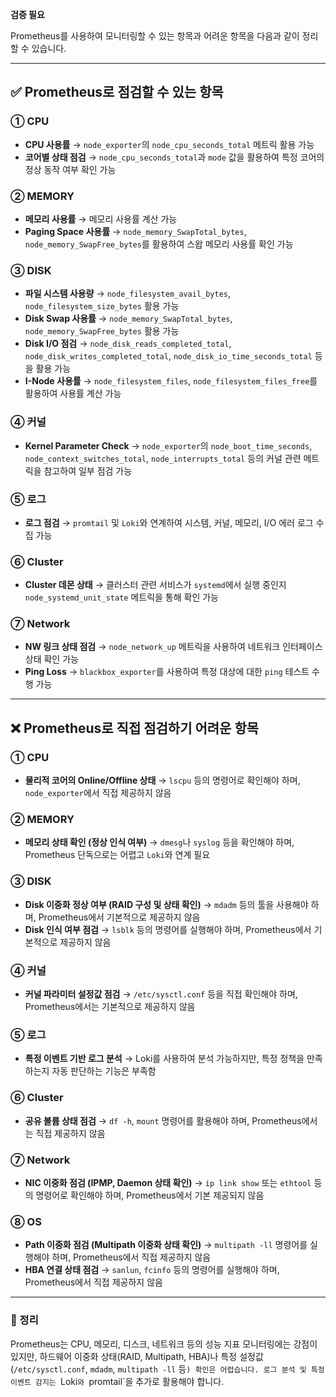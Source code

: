 **검증 필요**

Prometheus를 사용하여 모니터링할 수 있는 항목과 어려운 항목을 다음과 같이 정리할 수 있습니다.  

---

## ✅ Prometheus로 점검할 수 있는 항목  

### ① CPU  
- **CPU 사용률** → `node_exporter`의 `node_cpu_seconds_total` 메트릭 활용 가능  
- **코어별 상태 점검** → `node_cpu_seconds_total`과 `mode` 값을 활용하여 특정 코어의 정상 동작 여부 확인 가능  

### ② MEMORY  
- **메모리 사용률** → 메모리 사용률 계산 가능  
- **Paging Space 사용률** → `node_memory_SwapTotal_bytes`, `node_memory_SwapFree_bytes`를 활용하여 스왑 메모리 사용률 확인 가능  

### ③ DISK  
- **파일 시스템 사용량** → `node_filesystem_avail_bytes`, `node_filesystem_size_bytes` 활용 가능  
- **Disk Swap 사용률** → `node_memory_SwapTotal_bytes`, `node_memory_SwapFree_bytes` 활용 가능  
- **Disk I/O 점검** → `node_disk_reads_completed_total`, `node_disk_writes_completed_total`, `node_disk_io_time_seconds_total` 등을 활용 가능  
- **I-Node 사용률** → `node_filesystem_files`, `node_filesystem_files_free`를 활용하여 사용률 계산 가능  

### ④ 커널  
- **Kernel Parameter Check** → `node_exporter`의 `node_boot_time_seconds`, `node_context_switches_total`, `node_interrupts_total` 등의 커널 관련 메트릭을 참고하여 일부 점검 가능  

### ⑤ 로그  
- **로그 점검** → `promtail` 및 `Loki`와 연계하여 시스템, 커널, 메모리, I/O 에러 로그 수집 가능  

### ⑥ Cluster  
- **Cluster 데몬 상태** → 클러스터 관련 서비스가 `systemd`에서 실행 중인지 `node_systemd_unit_state` 메트릭을 통해 확인 가능  

### ⑦ Network  
- **NW 링크 상태 점검** → `node_network_up` 메트릭을 사용하여 네트워크 인터페이스 상태 확인 가능  
- **Ping Loss** → `blackbox_exporter`를 사용하여 특정 대상에 대한 `ping` 테스트 수행 가능  

---

## ❌ Prometheus로 직접 점검하기 어려운 항목  

### ① CPU  
- **물리적 코어의 Online/Offline 상태** → `lscpu` 등의 명령어로 확인해야 하며, `node_exporter`에서 직접 제공하지 않음  

### ② MEMORY  
- **메모리 상태 확인 (정상 인식 여부)** → `dmesg`나 `syslog` 등을 확인해야 하며, Prometheus 단독으로는 어렵고 `Loki`와 연계 필요  

### ③ DISK  
- **Disk 이중화 정상 여부 (RAID 구성 및 상태 확인)** → `mdadm` 등의 툴을 사용해야 하며, Prometheus에서 기본적으로 제공하지 않음  
- **Disk 인식 여부 점검** → `lsblk` 등의 명령어를 실행해야 하며, Prometheus에서 기본적으로 제공하지 않음  

### ④ 커널  
- **커널 파라미터 설정값 점검** → `/etc/sysctl.conf` 등을 직접 확인해야 하며, Prometheus에서는 기본적으로 제공하지 않음  

### ⑤ 로그  
- **특정 이벤트 기반 로그 분석** → Loki를 사용하여 분석 가능하지만, 특정 정책을 만족하는지 자동 판단하는 기능은 부족함  

### ⑥ Cluster  
- **공유 볼륨 상태 점검** → `df -h`, `mount` 명령어를 활용해야 하며, Prometheus에서는 직접 제공하지 않음  

### ⑦ Network  
- **NIC 이중화 점검 (IPMP, Daemon 상태 확인)** → `ip link show` 또는 `ethtool` 등의 명령어로 확인해야 하며, Prometheus에서 기본 제공되지 않음  

### ⑧ OS  
- **Path 이중화 점검 (Multipath 이중화 상태 확인)** → `multipath -ll` 명령어를 실행해야 하며, Prometheus에서 직접 제공하지 않음  
- **HBA 연결 상태 점검** → `sanlun`, `fcinfo` 등의 명령어를 실행해야 하며, Prometheus에서 직접 제공하지 않음  

---

### 📌 정리  
Prometheus는 CPU, 메모리, 디스크, 네트워크 등의 성능 지표 모니터링에는 강점이 있지만, 하드웨어 이중화 상태(RAID, Multipath, HBA)나 특정 설정값(`/etc/sysctl.conf`, `mdadm`, `multipath -ll` 등`) 확인은 어렵습니다. 로그 분석 및 특정 이벤트 감지는 `Loki`와 `promtail`을 추가로 활용해야 합니다.